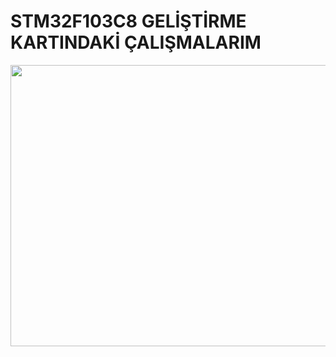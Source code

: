 # STM32F103C8 GELİŞTİRME KARTINDAKİ ÇALIŞMALARIM
<img src="https://upload.wikimedia.org/wikipedia/commons/9/90/Stm32f103_pinout_diagram.png" width="600" height="450">
